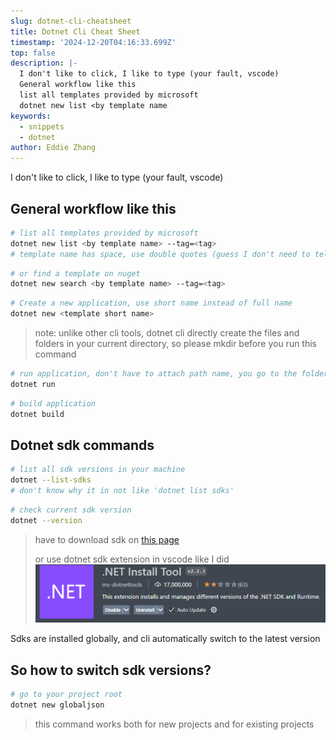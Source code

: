 ```yaml
---
slug: dotnet-cli-cheatsheet
title: Dotnet Cli Cheat Sheet
timestamp: '2024-12-20T04:16:33.699Z'
top: false
description: |-
  I don't like to click, I like to type (your fault, vscode)
  General workflow like this
  list all templates provided by microsoft
  dotnet new list <by template name
keywords:
  - snippets
  - dotnet
author: Eddie Zhang
---
```


I don't like to click, I like to type (your fault, vscode)

## General workflow like this

```bash
# list all templates provided by microsoft
dotnet new list <by template name> --tag=<tag>
# template name has space, use double quotes (guess I don't need to tell you this)
```

```bash
# or find a template on nuget
dotnet new search <by template name> --tag=<tag>
```

```bash
# Create a new application, use short name instead of full name
dotnet new <template short name>
```

> note: unlike other cli tools, dotnet cli directly create the files and folders in your current directory, so please mkdir before you run this command

```bash
# run application, don't have to attach path name, you go to the folder
dotnet run
```

```bash
# build application
dotnet build
```

## Dotnet sdk commands

```bash
# list all sdk versions in your machine
dotnet --list-sdks
# don't know why it in not like 'dotnet list sdks'
```

```bash
# check current sdk version
dotnet --version
```

> have to download sdk on [this page](https://dotnet.microsoft.com/en-us/download/dotnet/9.0)
>
> or use dotnet sdk extension in vscode like I did![dotnet-install-tool](./dotnet-install-tool.png)

Sdks are installed globally, and cli automatically switch to the latest version

## So how to switch sdk versions?

```bash
# go to your project root
dotnet new globaljson
```

> this command works both for new projects and for existing projects
